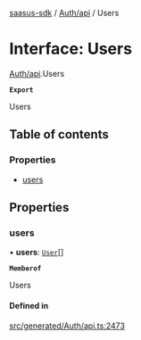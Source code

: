 [saasus-sdk](../README.md) / [Auth/api](../modules/Auth_api.md) / Users

# Interface: Users

[Auth/api](../modules/Auth_api.md).Users

**`Export`**

Users

## Table of contents

### Properties

- [users](Auth_api.Users.md#users)

## Properties

### users

• **users**: [`User`](Auth_api.User.md)[]

**`Memberof`**

Users

#### Defined in

[src/generated/Auth/api.ts:2473](https://github.com/saasus-platform/saasus-sdk-javascript/blob/2c78b0a/src/generated/Auth/api.ts#L2473)
